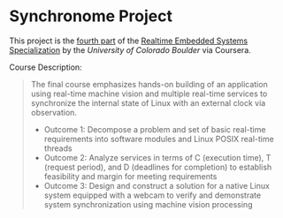 # Synchronome Project

This project is the [fourth part](https://www.coursera.org/learn/real-time-project-embedded-systems) of the [Realtime Embedded Systems Specialization](https://www.coursera.org/specializations/real-time-embedded-systems) by the *University of Colorado Boulder* via Coursera.

Course Description:

> The final course emphasizes hands-on building of an application using real-time machine vision and multiple real-time services to synchronize the internal state of Linux with an external clock via observation.
> 
> - Outcome 1: Decompose a problem and set of basic real-time requirements into software modules and Linux POSIX real-time threads
> - Outcome 2: Analyze services in terms of C (execution time), T (request period), and D (deadlines for completion) to establish feasibility and margin for meeting requirements
> - Outcome 3: Design and construct a solution for a native Linux system equipped with a webcam to verify and demonstrate system synchronization using machine vision processing
